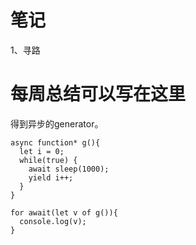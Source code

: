 # 笔记
1、寻路
   
# 每周总结可以写在这里
得到异步的generator。
```
async function* g(){
  let i = 0;
  while(true) {
    await sleep(1000);
    yield i++;
  }
}

for await(let v of g()){
  console.log(v);
}
```